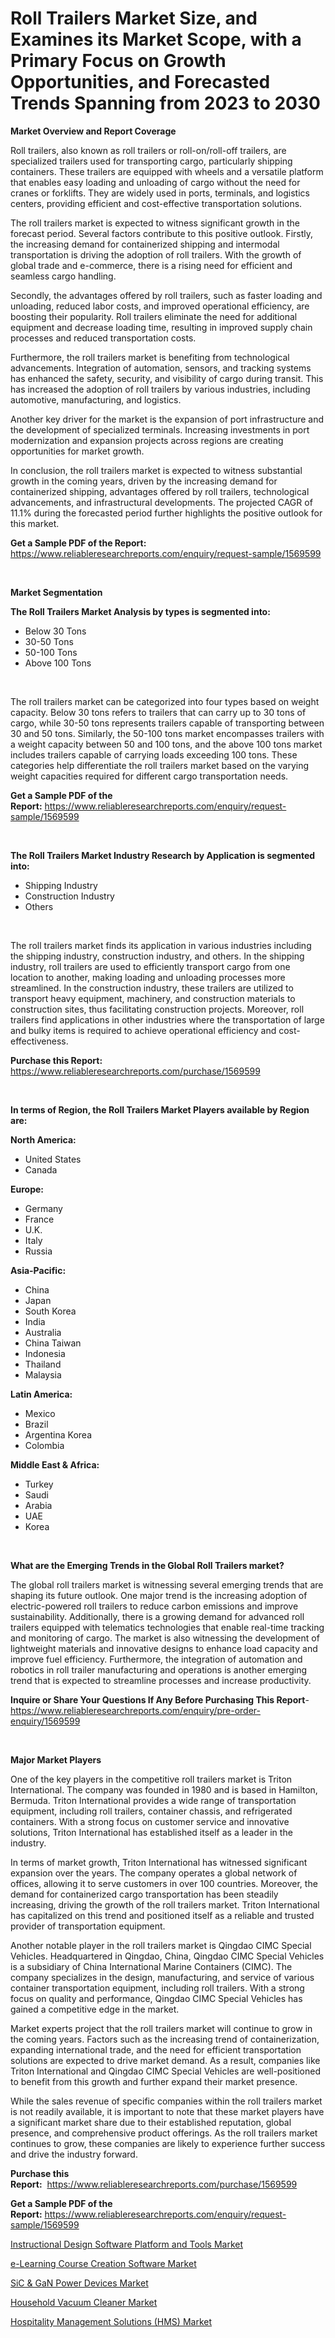 <p><h1>Roll Trailers Market Size, and Examines its Market Scope, with a Primary Focus on Growth Opportunities, and Forecasted Trends Spanning from 2023 to 2030</h1></p><p><strong>Market Overview and Report Coverage</strong></p>
<p><p>Roll trailers, also known as roll trailers or roll-on/roll-off trailers, are specialized trailers used for transporting cargo, particularly shipping containers. These trailers are equipped with wheels and a versatile platform that enables easy loading and unloading of cargo without the need for cranes or forklifts. They are widely used in ports, terminals, and logistics centers, providing efficient and cost-effective transportation solutions.</p><p>The roll trailers market is expected to witness significant growth in the forecast period. Several factors contribute to this positive outlook. Firstly, the increasing demand for containerized shipping and intermodal transportation is driving the adoption of roll trailers. With the growth of global trade and e-commerce, there is a rising need for efficient and seamless cargo handling.</p><p>Secondly, the advantages offered by roll trailers, such as faster loading and unloading, reduced labor costs, and improved operational efficiency, are boosting their popularity. Roll trailers eliminate the need for additional equipment and decrease loading time, resulting in improved supply chain processes and reduced transportation costs.</p><p>Furthermore, the roll trailers market is benefiting from technological advancements. Integration of automation, sensors, and tracking systems has enhanced the safety, security, and visibility of cargo during transit. This has increased the adoption of roll trailers by various industries, including automotive, manufacturing, and logistics.</p><p>Another key driver for the market is the expansion of port infrastructure and the development of specialized terminals. Increasing investments in port modernization and expansion projects across regions are creating opportunities for market growth.</p><p>In conclusion, the roll trailers market is expected to witness substantial growth in the coming years, driven by the increasing demand for containerized shipping, advantages offered by roll trailers, technological advancements, and infrastructural developments. The projected CAGR of 11.1% during the forecasted period further highlights the positive outlook for this market.</p></p>
<p><strong>Get a Sample PDF of the Report:</strong> <a href="https://www.reliableresearchreports.com/enquiry/request-sample/1569599">https://www.reliableresearchreports.com/enquiry/request-sample/1569599</a></p>
<p>&nbsp;</p>
<p><strong>Market Segmentation</strong></p>
<p><strong>The Roll Trailers Market Analysis by types is segmented into:</strong></p>
<p><ul><li>Below 30 Tons</li><li>30-50 Tons</li><li>50-100 Tons</li><li>Above 100 Tons</li></ul></p>
<p>&nbsp;</p>
<p><p>The roll trailers market can be categorized into four types based on weight capacity. Below 30 tons refers to trailers that can carry up to 30 tons of cargo, while 30-50 tons represents trailers capable of transporting between 30 and 50 tons. Similarly, the 50-100 tons market encompasses trailers with a weight capacity between 50 and 100 tons, and the above 100 tons market includes trailers capable of carrying loads exceeding 100 tons. These categories help differentiate the roll trailers market based on the varying weight capacities required for different cargo transportation needs.</p></p>
<p><strong>Get a Sample PDF of the Report:</strong>&nbsp;<a href="https://www.reliableresearchreports.com/enquiry/request-sample/1569599">https://www.reliableresearchreports.com/enquiry/request-sample/1569599</a></p>
<p>&nbsp;</p>
<p><strong>The Roll Trailers Market Industry Research by Application is segmented into:</strong></p>
<p><ul><li>Shipping Industry</li><li>Construction Industry</li><li>Others</li></ul></p>
<p>&nbsp;</p>
<p><p>The roll trailers market finds its application in various industries including the shipping industry, construction industry, and others. In the shipping industry, roll trailers are used to efficiently transport cargo from one location to another, making loading and unloading processes more streamlined. In the construction industry, these trailers are utilized to transport heavy equipment, machinery, and construction materials to construction sites, thus facilitating construction projects. Moreover, roll trailers find applications in other industries where the transportation of large and bulky items is required to achieve operational efficiency and cost-effectiveness.</p></p>
<p><strong>Purchase this Report:</strong>&nbsp; <a href="https://www.reliableresearchreports.com/purchase/1569599">https://www.reliableresearchreports.com/purchase/1569599</a></p>
<p>&nbsp;</p>
<p><strong>In terms of Region, the Roll Trailers Market Players available by Region are:</strong></p>
<p>
    <p> <strong> North America: </strong>
        <ul>
            <li>United States</li>
            <li>Canada</li>
        </ul>
        </p> 
    <p> <strong> Europe: </strong>
        <ul>
            <li>Germany</li>
            <li>France</li>
            <li>U.K.</li>
            <li>Italy</li>
            <li>Russia</li>
        </ul>
        </p> 
    <p> <strong> Asia-Pacific: </strong>
        <ul>
            <li>China</li>
            <li>Japan</li>
            <li>South Korea</li>
            <li>India</li>
            <li>Australia</li>
            <li>China Taiwan</li>
            <li>Indonesia</li>
            <li>Thailand</li>
            <li>Malaysia</li>
        </ul>
        </p> 
    <p> <strong> Latin America: </strong>
        <ul>
            <li>Mexico</li>
            <li>Brazil</li>
            <li>Argentina Korea</li>
            <li>Colombia</li>
        </ul>
        </p> 
    <p> <strong> Middle East & Africa: </strong>
        <ul>
            <li>Turkey</li>
            <li>Saudi</li>
            <li>Arabia</li>
            <li>UAE</li>
            <li>Korea</li>
        </ul>
    </p>
    </p>
<p>&nbsp;</p>
<p><strong>What are the Emerging Trends in the Global Roll Trailers market?</strong></p>
<p><p>The global roll trailers market is witnessing several emerging trends that are shaping its future outlook. One major trend is the increasing adoption of electric-powered roll trailers to reduce carbon emissions and improve sustainability. Additionally, there is a growing demand for advanced roll trailers equipped with telematics technologies that enable real-time tracking and monitoring of cargo. The market is also witnessing the development of lightweight materials and innovative designs to enhance load capacity and improve fuel efficiency. Furthermore, the integration of automation and robotics in roll trailer manufacturing and operations is another emerging trend that is expected to streamline processes and increase productivity.</p></p>
<p><strong>Inquire or Share Your Questions If Any Before Purchasing This Report</strong>- <a href="https://www.reliableresearchreports.com/enquiry/pre-order-enquiry/1569599">https://www.reliableresearchreports.com/enquiry/pre-order-enquiry/1569599</a></p>
<p>&nbsp;</p>
<p><strong>Major Market Players</strong></p>
<p><p>One of the key players in the competitive roll trailers market is Triton International. The company was founded in 1980 and is based in Hamilton, Bermuda. Triton International provides a wide range of transportation equipment, including roll trailers, container chassis, and refrigerated containers. With a strong focus on customer service and innovative solutions, Triton International has established itself as a leader in the industry.</p><p>In terms of market growth, Triton International has witnessed significant expansion over the years. The company operates a global network of offices, allowing it to serve customers in over 100 countries. Moreover, the demand for containerized cargo transportation has been steadily increasing, driving the growth of the roll trailers market. Triton International has capitalized on this trend and positioned itself as a reliable and trusted provider of transportation equipment.</p><p>Another notable player in the roll trailers market is Qingdao CIMC Special Vehicles. Headquartered in Qingdao, China, Qingdao CIMC Special Vehicles is a subsidiary of China International Marine Containers (CIMC). The company specializes in the design, manufacturing, and service of various container transportation equipment, including roll trailers. With a strong focus on quality and performance, Qingdao CIMC Special Vehicles has gained a competitive edge in the market.</p><p>Market experts project that the roll trailers market will continue to grow in the coming years. Factors such as the increasing trend of containerization, expanding international trade, and the need for efficient transportation solutions are expected to drive market demand. As a result, companies like Triton International and Qingdao CIMC Special Vehicles are well-positioned to benefit from this growth and further expand their market presence.</p><p>While the sales revenue of specific companies within the roll trailers market is not readily available, it is important to note that these market players have a significant market share due to their established reputation, global presence, and comprehensive product offerings. As the roll trailers market continues to grow, these companies are likely to experience further success and drive the industry forward.</p></p>
<p><strong>Purchase this Report:</strong>&nbsp;&nbsp;<a href="https://www.reliableresearchreports.com/purchase/1569599">https://www.reliableresearchreports.com/purchase/1569599</a></p>
<p></p>
<p><strong>Get a Sample PDF of the Report:</strong>&nbsp;<a href="https://www.reliableresearchreports.com/enquiry/request-sample/1569599">https://www.reliableresearchreports.com/enquiry/request-sample/1569599</a></p>
<p><p><a href="https://www.linkedin.com/pulse/instructional-design-software-platform-tools-market-research/">Instructional Design Software Platform and Tools Market</a></p><p><a href="https://www.linkedin.com/pulse/e-learning-course-creation-software-market-research-report/">e-Learning Course Creation Software Market</a></p><p><a href="https://medium.com/@mayekuhic/sic-gan-power-devices-market-report-reveals-the-latest-trends-and-growth-opportunities-of-this-2a60a4454e40">SiC & GaN Power Devices Market</a></p><p><a href="https://medium.com/@mikebauch2013/household-vacuum-cleaner-market-size-reveals-the-best-marketing-channels-in-global-industry-c5a9db56986f">Household Vacuum Cleaner Market</a></p><p><a href="https://www.linkedin.com/pulse/hospitality-management-solutions-hms-market-insights/">Hospitality Management Solutions (HMS) Market</a></p></p>